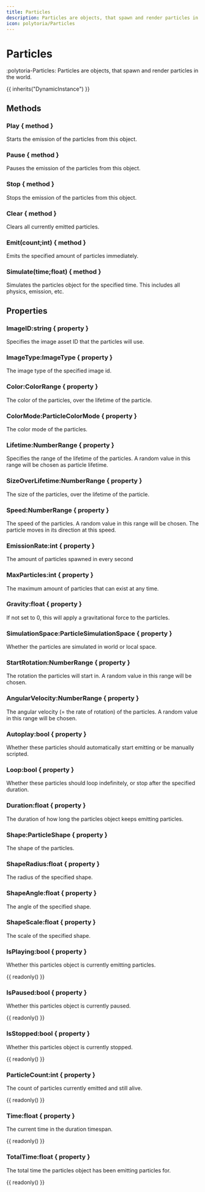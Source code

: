 ```yaml
---
title: Particles
description: Particles are objects, that spawn and render particles in the world.
icon: polytoria/Particles
---
```


# Particles

:polytoria-Particles: Particles are objects, that spawn and render particles in the world.

{{ inherits("DynamicInstance") }}

## Methods

### Play { method }

Starts the emission of the particles from this object.

### Pause { method }

Pauses the emission of the particles from this object.

### Stop { method }

Stops the emission of the particles from this object.

### Clear { method }

Clears all currently emitted particles.

### Emit(count;int) { method }

Emits the specified amount of particles immediately.

### Simulate(time;float) { method }

Simulates the particles object for the specified time. This includes all physics, emission, etc.

## Properties

### ImageID:string { property }

Specifies the image asset ID that the particles will use.

### ImageType:ImageType { property }

The image type of the specified image id.

### Color:ColorRange { property }

The color of the particles, over the lifetime of the particle.

### ColorMode:ParticleColorMode { property }

The color mode of the particles.

### Lifetime:NumberRange { property }

Specifies the range of the lifetime of the particles. A random value in this range will be chosen as particle lifetime.

### SizeOverLifetime:NumberRange { property }

The size of the particles, over the lifetime of the particle.

### Speed:NumberRange { property }

The speed of the particles. A random value in this range will be chosen. The particle moves in its direction at this speed.

### EmissionRate:int { property }

The amount of particles spawned in every second

### MaxParticles:int { property }

The maximum amount of particles that can exist at any time.

### Gravity:float { property }

If not set to 0, this will apply a gravitational force to the particles.

### SimulationSpace:ParticleSimulationSpace { property }

Whether the particles are simulated in world or local space.

### StartRotation:NumberRange { property }

The rotation the particles will start in. A random value in this range will be chosen.

### AngularVelocity:NumberRange { property }

The angular velocity (= the rate of rotation) of the particles. A random value in this range will be chosen.

### Autoplay:bool { property }

Whether these particles should automatically start emitting or be manually scripted.

### Loop:bool { property }

Whether these particles should loop indefinitely, or stop after the specified duration.

### Duration:float { property }

The duration of how long the particles object keeps emitting particles.

### Shape:ParticleShape { property }

The shape of the particles.

### ShapeRadius:float { property }

The radius of the specified shape.

### ShapeAngle:float { property }

The angle of the specified shape.

### ShapeScale:float { property }

The scale of the specified shape.

### IsPlaying:bool { property }

Whether this particles object is currently emitting particles.

{{ readonly() }}

### IsPaused:bool { property }

Whether this particles object is currently paused.

{{ readonly() }}

### IsStopped:bool { property }

Whether this particles object is currently stopped.

{{ readonly() }}

### ParticleCount:int { property }

The count of particles currently emitted and still alive.

{{ readonly() }}

### Time:float { property }

The current time in the duration timespan.

{{ readonly() }}

### TotalTime:float { property }

The total time the particles object has been emitting particles for.

{{ readonly() }}
